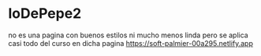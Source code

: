 # loDePepe2
no es una pagina con buenos estilos ni mucho menos linda pero se aplica casi todo del curso en dicha pagina
https://soft-palmier-00a295.netlify.app